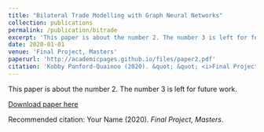 ```yaml
---
title: "Bilateral Trade Modelling with Graph Neural Networks"
collection: publications
permalink: /publication/bitrade
excerpt: 'This paper is about the number 2. The number 3 is left for future work.'
date: 2020-01-01
venue: 'Final Project, Masters'
paperurl: 'http://academicpages.github.io/files/paper2.pdf'
citation: 'Kobby Panford-Quainoo (2020). &quot; &quot; <i>Final Project, Masters</i>.'
---
```

This paper is about the number 2. The number 3 is left for future work.

[Download paper here](http://academicpages.github.io/files/paper2.pdf)

Recommended citation: Your Name (2020). <i>Final Project, Masters</i>.
